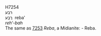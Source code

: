 <body>
  <p>H7254<br>  רבע  <br> רֶבַע  ‎  reba‛  <br><i>reh‘-bah </i><br>The same as <a href="h7253.htm">7253</a>  <i>Reba</i>, a Midianite: - Reba.<br></p>
 </body>